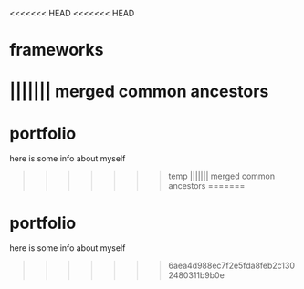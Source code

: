 <<<<<<< HEAD
<<<<<<< HEAD
# frameworks
||||||| merged common ancestors
=======
# portfolio
here is some info about  myself
>>>>>>> temp
||||||| merged common ancestors
=======

# portfolio
here is some info about  myself

>>>>>>> 6aea4d988ec7f2e5fda8feb2c1302480311b9b0e
